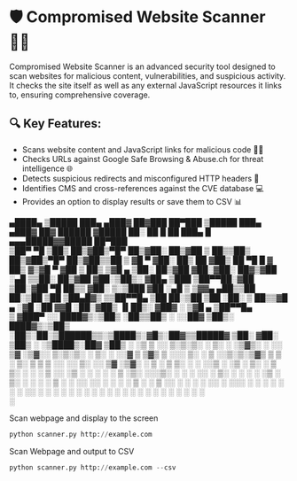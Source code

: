 # 🛡️ Compromised Website Scanner 🕵️‍♂️
Compromised Website Scanner is an advanced security tool designed to scan websites for malicious content, vulnerabilities, and suspicious activity. It checks the site itself as well as any external JavaScript resources it links to, ensuring comprehensive coverage.

## 🔍 Key Features:

* Scans website content and JavaScript links for malicious code 🧑‍💻
* Checks URLs against Google Safe Browsing & Abuse.ch for threat intelligence 🌐
* Detects suspicious redirects and misconfigured HTTP headers 🔄
* Identifies CMS and cross-references against the CVE database 💻
* Provides an option to display results or save them to CSV 📊


 ▄████▄   ▒█████   ███▄ ▄███▓ ██▓███   ██▀███   ▒█████   ███▄ ▄███▓ ██▓  ██████ ▓█████  ██░ ██  █    ██  ███▄    █ ▄▄▄█████▓▓█████  ██▀███  
▒██▀ ▀█  ▒██▒  ██▒▓██▒▀█▀ ██▒▓██░  ██▒▓██ ▒ ██▒▒██▒  ██▒▓██▒▀█▀ ██▒▓██▒▒██    ▒ ▓█   ▀ ▓██░ ██▒ ██  ▓██▒ ██ ▀█   █ ▓  ██▒ ▓▒▓█   ▀ ▓██ ▒ ██▒
▒▓█    ▄ ▒██░  ██▒▓██    ▓██░▓██░ ██▓▒▓██ ░▄█ ▒▒██░  ██▒▓██    ▓██░▒██▒░ ▓██▄   ▒███   ▒██▀▀██░▓██  ▒██░▓██  ▀█ ██▒▒ ▓██░ ▒░▒███   ▓██ ░▄█ ▒
▒▓▓▄ ▄██▒▒██   ██░▒██    ▒██ ▒██▄█▓▒ ▒▒██▀▀█▄  ▒██   ██░▒██    ▒██ ░██░  ▒   ██▒▒▓█  ▄ ░▓█ ░██ ▓▓█  ░██░▓██▒  ▐▌██▒░ ▓██▓ ░ ▒▓█  ▄ ▒██▀▀█▄  
▒ ▓███▀ ░░ ████▓▒░▒██▒   ░██▒▒██▒ ░  ░░██▓ ▒██▒░ ████▓▒░▒██▒   ░██▒░██░▒██████▒▒░▒████▒░▓█▒░██▓▒▒█████▓ ▒██░   ▓██░  ▒██▒ ░ ░▒████▒░██▓ ▒██▒
░ ░▒ ▒  ░░ ▒░▒░▒░ ░ ▒░   ░  ░▒▓▒░ ░  ░░ ▒▓ ░▒▓░░ ▒░▒░▒░ ░ ▒░   ░  ░░▓  ▒ ▒▓▒ ▒ ░░░ ▒░ ░ ▒ ░░▒░▒░▒▓▒ ▒ ▒ ░ ▒░   ▒ ▒   ▒ ░░   ░░ ▒░ ░░ ▒▓ ░▒▓░
  ░  ▒     ░ ▒ ▒░ ░  ░      ░░▒ ░       ░▒ ░ ▒░  ░ ▒ ▒░ ░  ░      ░ ▒ ░░ ░▒  ░ ░ ░ ░  ░ ▒ ░▒░ ░░░▒░ ░ ░ ░ ░░   ░ ▒░    ░     ░ ░  ░  ░▒ ░ ▒░
░        ░ ░ ░ ▒  ░      ░   ░░         ░░   ░ ░ ░ ░ ▒  ░      ░    ▒ ░░  ░  ░     ░    ░  ░░ ░ ░░░ ░ ░    ░   ░ ░   ░         ░     ░░   ░ 
░ ░          ░ ░         ░               ░         ░ ░         ░    ░        ░     ░  ░ ░  ░  ░   ░              ░             ░  ░   ░     
░                                                                                                                                           


Scan webpage and display to the screen

```python
python scanner.py http://example.com
```

Scan Webpage and output to CSV

```python
python scanner.py http://example.com --csv
```